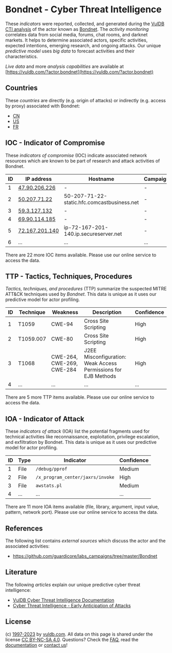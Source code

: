 # Bondnet - Cyber Threat Intelligence

These _indicators_ were reported, collected, and generated during the [VulDB CTI analysis](https://vuldb.com/?kb.cti) of the actor known as [Bondnet](https://vuldb.com/?actor.bondnet). The _activity monitoring_ correlates data from social media, forums, chat rooms, and darknet markets. It helps to determine associated actors, specific activities, expected intentions, emerging research, and ongoing attacks. Our unique _predictive model_ uses _big data_ to forecast activities and their characteristics.

_Live data_ and more _analysis capabilities_ are available at [https://vuldb.com/?actor.bondnet](https://vuldb.com/?actor.bondnet)

## Countries

These _countries_ are directly (e.g. origin of attacks) or indirectly (e.g. access by proxy) associated with Bondnet:

* [CN](https://vuldb.com/?country.cn)
* [US](https://vuldb.com/?country.us)
* [FR](https://vuldb.com/?country.fr)

## IOC - Indicator of Compromise

These _indicators of compromise_ (IOC) indicate associated network resources which are known to be part of research and attack activities of Bondnet.

ID | IP address | Hostname | Campaign | Confidence
-- | ---------- | -------- | -------- | ----------
1 | [47.90.206.226](https://vuldb.com/?ip.47.90.206.226) | - | - | High
2 | [50.207.71.22](https://vuldb.com/?ip.50.207.71.22) | 50-207-71-22-static.hfc.comcastbusiness.net | - | High
3 | [59.3.127.132](https://vuldb.com/?ip.59.3.127.132) | - | - | High
4 | [69.90.114.185](https://vuldb.com/?ip.69.90.114.185) | - | - | High
5 | [72.167.201.140](https://vuldb.com/?ip.72.167.201.140) | ip-72-167-201-140.ip.secureserver.net | - | High
6 | ... | ... | ... | ...

There are 22 more IOC items available. Please use our online service to access the data.

## TTP - Tactics, Techniques, Procedures

_Tactics, techniques, and procedures_ (TTP) summarize the suspected MITRE ATT&CK techniques used by _Bondnet_. This data is unique as it uses our predictive model for actor profiling.

ID | Technique | Weakness | Description | Confidence
-- | --------- | -------- | ----------- | ----------
1 | T1059 | CWE-94 | Cross Site Scripting | High
2 | T1059.007 | CWE-80 | Cross Site Scripting | High
3 | T1068 | CWE-264, CWE-269, CWE-284 | J2EE Misconfiguration: Weak Access Permissions for EJB Methods | High
4 | ... | ... | ... | ...

There are 5 more TTP items available. Please use our online service to access the data.

## IOA - Indicator of Attack

These _indicators of attack_ (IOA) list the potential fragments used for technical activities like reconnaissance, exploitation, privilege escalation, and exfiltration by Bondnet. This data is unique as it uses our predictive model for actor profiling.

ID | Type | Indicator | Confidence
-- | ---- | --------- | ----------
1 | File | `/debug/pprof` | Medium
2 | File | `/x_program_center/jaxrs/invoke` | High
3 | File | `awstats.pl` | Medium
4 | ... | ... | ...

There are 11 more IOA items available (file, library, argument, input value, pattern, network port). Please use our online service to access the data.

## References

The following list contains _external sources_ which discuss the actor and the associated activities:

* https://github.com/guardicore/labs_campaigns/tree/master/Bondnet

## Literature

The following _articles_ explain our unique predictive cyber threat intelligence:

* [VulDB Cyber Threat Intelligence Documentation](https://vuldb.com/?kb.cti)
* [Cyber Threat Intelligence - Early Anticipation of Attacks](https://www.scip.ch/en/?labs.20201022)

## License

(c) [1997-2023](https://vuldb.com/?kb.changelog) by [vuldb.com](https://vuldb.com/?kb.about). All data on this page is shared under the license [CC BY-NC-SA 4.0](https://creativecommons.org/licenses/by-nc-sa/4.0/). Questions? Check the [FAQ](https://vuldb.com/?kb.faq), read the [documentation](https://vuldb.com/?kb) or [contact us](https://vuldb.com/?contact)!
